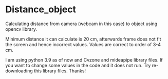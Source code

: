 # Distance_object
Calculating distance from camera (webcam in this case) to object using opencv library.

 Minimum distance it can calculate is 20 cm, afterwards frame does not fit the screen and hence incorrect values. Values are correct to order of 3-4 cm. 

I am using python 3.9 as of now and Cvzone and mideapipe library files. 
If you want to change some values in the code and it does not run. Try re-downloading this library files. 
Thanks!
